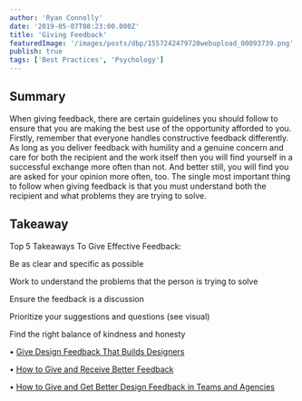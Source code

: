 ```yaml
---
author: 'Ryan Connolly'
date: '2019-05-07T08:23:00.000Z'
title: 'Giving Feedback'
featuredImage: '/images/posts/dbp/1557242479728webupload_00093739.png'
publish: true
tags: ['Best Practices', 'Psychology']
---
```


## Summary

When giving feedback, there are certain guidelines you should follow to ensure that you are making the best use of the opportunity afforded to you. Firstly, remember that everyone handles constructive feedback differently. As long as you deliver feedback with humility and a genuine concern and care for both the recipient and the work itself then you will find yourself in a successful exchange more often than not. And better still, you will find you are asked for your opinion more often, too. The single most important thing to follow when giving feedback is that you must understand both the recipient and what problems they are trying to solve.

## Takeaway

Top 5 Takeaways To Give Effective Feedback:

Be as clear and specific as possible

Work to understand the problems that the person is trying to solve

Ensure the feedback is a discussion

Prioritize your suggestions and questions (see visual)

Find the right balance of kindness and honesty

• [Give Design Feedback That Builds Designers](https://uxdesign.cc/give-design-feedback-that-builds-designers-e95040d4fefd)

• [How to Give and Receive Better Feedback](https://uxdesign.cc/design-feedback-how-to-give-and-receive-better-feedback-5efd76188029)

• [How to Give and Get Better Design Feedback in Teams and Agencies](https://uxplanet.org/how-to-give-and-get-better-design-feedback-in-teams-and-agencies-e081e66ff046)
